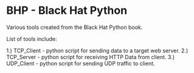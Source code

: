 # BHP - Black Hat Python

Various tools created from the Black Hat Python book.

List of tools include:

1.) TCP_Client - python script for sending data to a target web server.
2.) TCP_Server - python script for receiving HTTP Data from client. 
3.) UDP_Client - python script for sending UDP traffic to client. 

